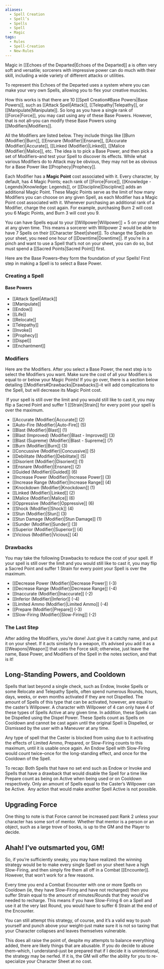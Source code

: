 ```yaml
---
aliases:
  - Spell Creation
  - Spell’s
  - Spells
  - Spell
  - Magic
tags:
  - Rules
  - Spell-Creation
  - New-Rules
---
```

Magic in [[Echoes of the Departed|Echoes of the Departed]] a is often very soft and versatile; sorcerers with impressive power can do much with their skill, including a wide variety of different attacks or utilities.
  
To represent this Echoes of the Departed uses a system where you can make your very own Spells, allowing you to flex your creative muscles.

How this works is that there are 10 [[Spell Creation#Base Powers|Base Powers]], such as [[Attack Spell|Attack]], [[Telepathy|Telepathy]], or [[Manipulate|Manipulate]]. So long as you have a single rank of [[Force|Force]], you may cast using any of these Base Powers. However, that is not all–you can modify these Base Powers using [[Modifiers|Modifiers]].

All the Modifiers are listed below. They include things like [[Burn (Modifier)|Burn]], [[Ensnare (Modifier)|Ensnare]], [[Accurate (Modifier)|Accurate]], [[Linked (Modifier)|Linked]], [[Malice (Modifier)|Malice]], etc. The idea is to pick a Base Power, and then pick a set of Modifiers–and test your Spell to discover its effects. While what various Modifiers do to Attack may be obvious, they may not be as obvious for a Base Power like [[Prophecy|Prophecy]].

Each Modifier has a **Magic Point** cost associated with it. Every character, by default, has 4 Magic Points; each rank of [[Force|Force]], [[Knowledge - Legends|Knowledge: Legends]], or [[Discipline|Discipline]] adds an additional Magic Point. These Magic Points serve as the limit of how many Modifiers you can choose on any given Spell, as each Modifier has a Magic Point cost associated with it. Whenever purchasing an additional rank of a Modifier, charge the cost again. For example, purchasing Burn 2 will cost you 6 Magic Points, and Burn 3 will cost you 9.

You can have Spells equal to your [[Willpower|Willpower]] + 5 on your sheet at any given time. This means a sorcerer with Willpower 2 would be able to have 7 Spells on their [[Character Sheet|sheet]]. To change the Spells on your sheet, you need one hour of [[Downtime|Downtime]]. If you’re in a pinch and want to use a Spell that’s not on your sheet, you can do so, but must spend a [[Sacred Points|Sacred Point]] first. 


Here are the Base Powers–they form the foundation of your Spells! First step in making a Spell is to select a Base Power.

### Creating a Spell

#### Base Powers
- [[Attack Spell|Attack]]
- [[Manipulate]]
- [[Endow]]
- [[Life]]
- [[Relocate]]
- [[Telepathy]]
- [[Invoke]]
- [[Prophecy]]
- [[Dispel]]
- [[Enchantment]]

### Modifiers
Here are the Modifiers. After you select a Base Power, the next step is to select the Modifiers you want. Make sure the cost of all your Modifiers is equal to or below your Magic Points! If you go over, there is a section below detailing [[Modifiers#Drawbacks|Drawbacks]]–it will add complications to the Spell, but will decrease its Magic Point cost.  

 If your spell is still over the limit and you would still like to cast it, you may flip a Sacred Point and suffer 1 [[Strain|Strain]] for every point your spell is over the maximum.

- [[Accurate (Modifier)|Accurate]] (2)
- [[Auto-Fire (Modifier)|Auto-Fire]] (5)
- [[Blast (Modifier)|Blast]] (1)
- [[Blast (Improved) (Modifier)|Blast - Improved]] (3)
- [[Blast (Supreme) (Modifier)|Blast - Supreme]] (7)
- [[Burn (Modifier)|Burn]] (3)
- [[Concussive (Modifier)|Concussive]] (5)
- [[Debilitate (Modifier)|Debilitate]] (5)
- [[Disorient (Modifier)|Disorient]] (1)
- [[Ensnare (Modifier)|Ensnare]] (2)
- [[Guided (Modifier)|Guided]] (6)
- [[Increase Power (Modifier)|Increase Power]] (3)
- [[Increase Range (Modifier)|Increase Range]] (4)
- [[Knockdown (Modifier)|Knockdown]] (1)
- [[Linked (Modifier)|Linked]] (2)
- [[Malice (Modifier)|Malice]] (6)
- [[Oppressive (Modifier)|Oppressive]] (6)
- [[Shock (Modifier)|Shock]] (4)
- [[Stun (Modifier)|Stun]] (3)
- [[Stun Damage (Modifier)|Stun Damage]] (1)
- [[Sunder (Modifier)|Sunder]] (3)
- [[Superior (Modifier)|Superior]] (4)
- [[Vicious (Modifier)|Vicious]] (4)

### Drawbacks
You may take the following Drawbacks to reduce the cost of your spell. If your spell is still over the limit and you would still like to cast it, you may flip a Sacred Point and suffer 1 Strain for every point your Spell is over the maximum.

- [[Decrease Power (Modifier)|Decrease Power]] (-3)
- [[Decrease Range (Modifier)|Decrease Range]] (-4)
- [[Inaccurate (Modifier)|Inaccurate]] (-2)
- [[Inferior (Modifier)|Inferior]] (-4)
- [[Limited Ammo (Modifier)|Limited Ammo]] (-4)
- [[Prepare (Modifier)|Prepare]] (-3)
- [[Slow-Firing (Modifier)|Slow-Firing]] (-2)

### The Last Step
After adding the Modifiers, you’re done! Just give it a catchy name, and put it on your sheet. If it acts similarly to a weapon, it’s advised you add it as a [[Weapons|Weapon]] that uses the Force skill; otherwise, just leave the name, Base Power, and Modifiers of the Spell in the notes section, and that is it!

## Long-Standing Powers, and Cooldown
Spells that last beyond a single check, such as Endow, Invoke Spells or some Relocate and Telepathy Spells, often spend numerous Rounds, hours, days, weeks, or even months activated if they are not Dispelled. The amount of Spells of this type that can be activated, however, are equal to the caster’s Willpower. A character with Willpower of 4 can only have 4 of these types of Spells Active at any given time. In addition, these Spells can be Dispelled using the Dispel Power. These Spells count as Spells on Cooldown and cannot be cast again until the original Spell is Dispelled, or Dismissed by the user with a Maneuver at any time.

Any type of spell that the Caster is blocked from using due to it activating the effects of Limited Ammo, Prepared, or Slow-Firing counts to this maximum, until it is usable once again. An Endow Spell with Slow-Firing would count twice–once for the long-standing effect, and once for the Cooldown of the Spell.

To recap: Both Spells that have no set end such as Endow or Invoke and Spells that have a drawback that would disable the Spell for a time like Prepare count as being on Active when being used or on Cooldown respectively. Only an amount of Spells equal to the Caster’s Willpower can be Active.  Any action that would make another Spell Active is not possible.

## Upgrading Force
One thing to note is that Force cannot be increased past Rank 2 unless your character has some sort of mentor. Whether that mentor is a person or an object, such as a large trove of books, is up to the GM and the Player to decide.

## Ahah! I’ve outsmarted you, GM!
So, if you’re sufficiently sneaky, you may have realized: the winning strategy would be to make every single Spell on your sheet have a high Slow-Firing, and then simply fire them all off in a Combat [[Encounter]]. However, that won’t work for a few reasons.

Every time you end a Combat Encounter with one or more Spells on Cooldown (ie, they have Slow-Firing and have not recharged) then you suffer Strain equal to the amount of minutes/Rounds that they would’ve needed to recharge. This means if you have Slow-Firing 6 on a Spell and use it at the very last Round, you would have to suffer 6 Strain at the end of the Encounter.

You can still attempt this strategy, of course, and it’s a valid way to push yourself and punch above your weight–just make sure it is not so taxing that your Character collapses and leaves themselves vulnerable.

This does all raise the point of, despite my attempts to balance everything added, there are likely things that are abusable. If you do decide to abuse them–which, I understand–just be prepared that if I decide it is unintentional, the strategy may be nerfed. If it is, the GM will offer the ability for you to re-specialize your Character Sheet at no cost.